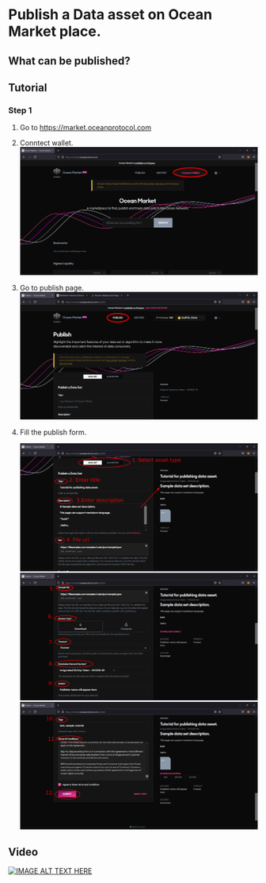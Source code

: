# Publish a Data asset on Ocean Market place.

## What can be published?

## Tutorial

### Step 1

1. Go to https://market.oceanprotocol.com
2. Conntect wallet.
   ![connect wallet](images/marketplace/connect-wallet.png 'Title')

3. Go to publish page.
   ![publish page](images/marketplace/publish.png 'Title')
4. Fill the publish form.

   ![publish form part-1](images/marketplace/publish-form-1.png 'Form')
   ![publish form part-2](images/marketplace/publish-form-2.png 'Form')
   ![publish form part-3](images/marketplace/publish-form-3.png 'Form')

## Video

[![IMAGE ALT TEXT HERE](https://img.youtube.com/vi/KiDg0ry6oV4/0.jpg)](https://www.youtube.com/watch?v=KiDg0ry6oV4)
